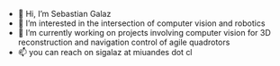 - 👋 Hi, I’m Sebastian Galaz
- 👀 I’m interested in the intersection of computer vision and robotics
- 🌱 I’m currently working on projects involving computer vision for 3D reconstruction and navigation control of agile quadrotors
- 📫 you can reach on sigalaz at miuandes dot cl

<!---
sigalaz/sigalaz is a ✨ special ✨ repository because its `README.md` (this file) appears on your GitHub profile.
You can click the Preview link to take a look at your changes.
--->
